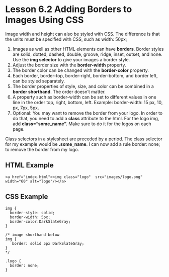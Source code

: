 # Lesson 6.2 Adding Borders to Images Using CSS

Image width and height can also be styled with CSS. The difference is that the units must be specified with CSS, such as width: 50px; 

1. Images as well as other HTML elements can have **borders**. Border styles are solid, dotted, dashed, double, groove, ridge, inset, outset, and none. Use the **img selector** to give your images a border style.
2. Adjust the border size with the **border-width** property.
3. The border color can be changed with the **border-color** property.
4. Each border, border-top, border-right, border-bottom, and border left, can be styled separately. 
5. The border properties of style, size, and color can be combined in a **border shorthand**. The order doesn’t matter. 
6. A property such as border-width can be set to different values in one line in the order top, right, bottom, left. Example: border-width: 15 px, 10, px, 7px, 5px.
7. Optional: You may want to remove the border from your logo. In order to do that, you need to add a **class** attribute to the html. For the logo img, add **class=”some\_name”.** Make sure to do it for the logos on each page.

Class selectors in a stylesheet are preceded by a period. The class selector for my example would be **.some\_name**. I can now add a rule border: none; to remove the border from my logo.

## HTML Example

```text
<a href="index.html"><img class="logo"  src="images/logo.png" width="60" alt="logo"/></a>
```

## CSS Example

```text
img {
  border-style: solid;
  border-width: 5px;
  border-color:DarkSlateGray;
}

/* image shorthand below
img {
   border: solid 5px DarkSlateGray;
}
*/

.logo {
  border: none;
}
```

